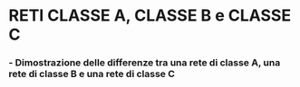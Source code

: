 # RETI CLASSE A, CLASSE B e CLASSE C

### - Dimostrazione delle differenze tra una rete di classe A, una rete di classe B e una rete di classe C
